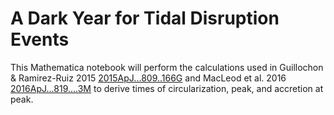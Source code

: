 # A Dark Year for Tidal Disruption Events

This Mathematica notebook will perform the calculations used in Guillochon & Ramirez-Ruiz 2015 [2015ApJ...809..166G](http://adsabs.harvard.edu/abs/2015ApJ...809..166G) and MacLeod et al. 2016 [2016ApJ...819....3M](http://adsabs.harvard.edu/abs/2016ApJ...819....3M) to derive times of circularization, peak, and accretion at peak.
